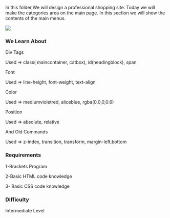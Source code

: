 In this folder,We will design a professional shopping site. 
Today we will make the categories area  on the main page. 
In this section we will show the contents of the main menus.

<img src="http://hizliresim.org/images/2018/02/01/github5.jpg">


### We Learn About

Div Tags

Used => class( maincontainer, catbox), id(headingblock), span

Font

Used =>  line-height, font-weight, text-align

Color

Used =>  mediumvioletred, aliceblue, rgba(0,0,0,0.6)

Position

Used =>  absolute, relative

And Old Commands

Used =>  z-index, transition, transform, margin-left,bottom




### Requirements


1-Brackets Program


2-Basic HTML code knowledge


3- Basic CSS code knowledge


### Difficulty


Intermediate Level
